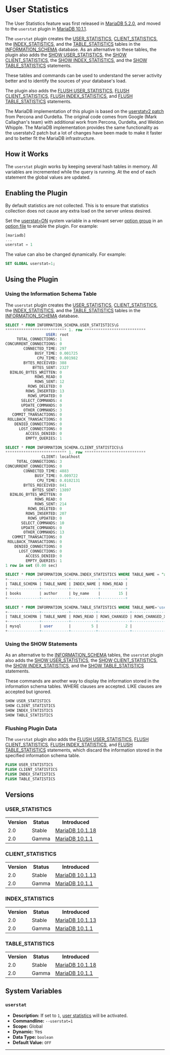 # User Statistics

The User Statistics feature was first released in [MariaDB 5.2.0](/kb/en/mariadb-520-release-notes/), and moved to the `userstat` plugin in [MariaDB 10.1.1](/kb/en/mariadb-1011-release-notes/).

The `userstat` plugin creates the [USER_STATISTICS](/kb/en/information-schema-user_statistics-table/), [CLIENT_STATISTICS](/kb/en/information-schema-client_statistics-table/), the [INDEX_STATISTICS](/kb/en/information-schema-index_statistics-table/), and the [TABLE_STATISTICS](/kb/en/information-schema-table_statistics-table/) tables in the [INFORMATION_SCHEMA](/sql-statements-structure/sql-statements/administrative-sql-statements/system-tables/information-schema) database. As an alternative to these tables, the plugin also adds the [SHOW USER_STATISTICS](/sql-statements-structure/sql-statements/administrative-sql-statements/show/show-user-statistics), the [SHOW CLIENT_STATISTICS](/sql-statements-structure/sql-statements/administrative-sql-statements/show/show-client-statistics), the [SHOW INDEX_STATISTICS](/sql-statements-structure/sql-statements/administrative-sql-statements/show/show-index-statistics), and the [SHOW TABLE_STATISTICS](/sql-statements-structure/sql-statements/administrative-sql-statements/show/show-table-statistics) statements.

These tables and commands can be used to understand the server activity better and to identify the sources of your database's load.

The plugin also adds the [FLUSH USER_STATISTICS](/sql-statements-structure/sql-statements/administrative-sql-statements/flush-commands/flush), [FLUSH CLIENT_STATISTICS](/sql-statements-structure/sql-statements/administrative-sql-statements/flush-commands/flush), [FLUSH INDEX_STATISTICS](/sql-statements-structure/sql-statements/administrative-sql-statements/flush-commands/flush), and [FLUSH TABLE_STATISTICS](/sql-statements-structure/sql-statements/administrative-sql-statements/flush-commands/flush) statements.

The MariaDB implementation of this plugin is based on the [userstatv2 patch](http://www.percona.com/docs/wiki/patches:userstatv2) from Percona and Ourdelta. The original code comes from Google (Mark Callaghan's team) with additional work from Percona, Ourdelta, and Weldon Whipple. The MariaDB implementation provides the same functionality as the userstatv2 patch but a lot of changes have been made to make it faster and to better fit the MariaDB infrastructure.

## How it Works

The `userstat` plugin works by keeping several hash tables in memory.  All variables are incremented while the query is running. At the end of each statement the global values are updated.

## Enabling the Plugin

By default statistics are not collected. This is to ensure that statistics collection does not cause any extra load on the server unless desired.

Set the [userstat=ON](#userstat) system variable in a relevant server [option group](/kb/en/configuring-mariadb-with-option-files/#option-groups) in an [option file](/mariadb-administration/getting-installing-and-upgrading-mariadb/configuring-mariadb-with-option-files) to enable the plugin. For example:

```sql
[mariadb]
...
userstat = 1
```

The value can also be changed dynamically. For example:

```sql
SET GLOBAL userstat=1;
```

## Using the Plugin

### Using the Information Schema Table

The `userstat` plugin creates the [USER_STATISTICS](/kb/en/information-schema-user_statistics-table/), [CLIENT_STATISTICS](/kb/en/information-schema-client_statistics-table/), the [INDEX_STATISTICS](/kb/en/information-schema-index_statistics-table/), and the [TABLE_STATISTICS](/kb/en/information-schema-table_statistics-table/) tables in the [INFORMATION_SCHEMA](/sql-statements-structure/sql-statements/administrative-sql-statements/system-tables/information-schema) database.

```sql
SELECT * FROM INFORMATION_SCHEMA.USER_STATISTICS\G
*************************** 1. row ***************************
                  USER: root
     TOTAL_CONNECTIONS: 1
CONCURRENT_CONNECTIONS: 0
        CONNECTED_TIME: 297
             BUSY_TIME: 0.001725
              CPU_TIME: 0.001982
        BYTES_RECEIVED: 388
            BYTES_SENT: 2327
  BINLOG_BYTES_WRITTEN: 0
             ROWS_READ: 0
             ROWS_SENT: 12
          ROWS_DELETED: 0
         ROWS_INSERTED: 13
          ROWS_UPDATED: 0
       SELECT_COMMANDS: 4
       UPDATE_COMMANDS: 0
        OTHER_COMMANDS: 3
   COMMIT_TRANSACTIONS: 0
 ROLLBACK_TRANSACTIONS: 0
    DENIED_CONNECTIONS: 0
      LOST_CONNECTIONS: 0
         ACCESS_DENIED: 0
         EMPTY_QUERIES: 1
```

```sql
SELECT * FROM INFORMATION_SCHEMA.CLIENT_STATISTICS\G
*************************** 1. row ***************************
                CLIENT: localhost
     TOTAL_CONNECTIONS: 3
CONCURRENT_CONNECTIONS: 0
        CONNECTED_TIME: 4883
             BUSY_TIME: 0.009722
              CPU_TIME: 0.0102131
        BYTES_RECEIVED: 841
            BYTES_SENT: 13897
  BINLOG_BYTES_WRITTEN: 0
             ROWS_READ: 0
             ROWS_SENT: 214
          ROWS_DELETED: 0
         ROWS_INSERTED: 207
          ROWS_UPDATED: 0
       SELECT_COMMANDS: 10
       UPDATE_COMMANDS: 0
        OTHER_COMMANDS: 13
   COMMIT_TRANSACTIONS: 0
 ROLLBACK_TRANSACTIONS: 0
    DENIED_CONNECTIONS: 0
      LOST_CONNECTIONS: 0
         ACCESS_DENIED: 0
         EMPTY_QUERIES: 1
1 row in set (0.00 sec)
```

```sql
SELECT * FROM INFORMATION_SCHEMA.INDEX_STATISTICS WHERE TABLE_NAME = "author";
+--------------+------------+------------+-----------+
| TABLE_SCHEMA | TABLE_NAME | INDEX_NAME | ROWS_READ |
+--------------+------------+------------+-----------+
| books        | author     | by_name    |        15 |
+--------------+------------+------------+-----------+
```

```sql
SELECT * FROM INFORMATION_SCHEMA.TABLE_STATISTICS WHERE TABLE_NAME='user';
+--------------+------------+-----------+--------------+------------------------+
| TABLE_SCHEMA | TABLE_NAME | ROWS_READ | ROWS_CHANGED | ROWS_CHANGED_X_INDEXES |
+--------------+------------+-----------+--------------+------------------------+
| mysql        | user       |         5 |            2 |                      2 |
+--------------+------------+-----------+--------------+------------------------+
```

### Using the SHOW Statements

As an alternative to the [INFORMATION_SCHEMA](/kb/en/information_schema/) tables, the `userstat` plugin also adds the [SHOW USER_STATISTICS](/sql-statements-structure/sql-statements/administrative-sql-statements/show/show-user-statistics), the [SHOW CLIENT_STATISTICS](/sql-statements-structure/sql-statements/administrative-sql-statements/show/show-client-statistics), the [SHOW INDEX_STATISTICS](/sql-statements-structure/sql-statements/administrative-sql-statements/show/show-index-statistics), and the [SHOW TABLE_STATISTICS](/sql-statements-structure/sql-statements/administrative-sql-statements/show/show-table-statistics) statements.

These commands are another way to display the information stored in the information schema tables. WHERE clauses are accepted. LIKE clauses are accepted but ignored.

```sql
SHOW USER_STATISTICS
SHOW CLIENT_STATISTICS
SHOW INDEX_STATISTICS
SHOW TABLE_STATISTICS
```

### Flushing Plugin Data

The `userstat` plugin also adds the [FLUSH USER_STATISTICS](/sql-statements-structure/sql-statements/administrative-sql-statements/flush-commands/flush), [FLUSH CLIENT_STATISTICS](/sql-statements-structure/sql-statements/administrative-sql-statements/flush-commands/flush), [FLUSH INDEX_STATISTICS](/sql-statements-structure/sql-statements/administrative-sql-statements/flush-commands/flush), and [FLUSH TABLE_STATISTICS](/sql-statements-structure/sql-statements/administrative-sql-statements/flush-commands/flush) statements, which discard the information stored in the specified information schema table.

```sql
FLUSH USER_STATISTICS
FLUSH CLIENT_STATISTICS
FLUSH INDEX_STATISTICS
FLUSH TABLE_STATISTICS
```

## Versions

### USER_STATISTICS

<table><tbody><tr><th>Version</th><th>Status</th><th>Introduced</th></tr>
<tr><td>2.0</td><td>Stable</td><td><a href="/kb/en/mariadb-10118-release-notes/">MariaDB 10.1.18</a></td></tr>
<tr><td>2.0</td><td>Gamma</td><td><a href="/kb/en/mariadb-1011-release-notes/">MariaDB 10.1.1</a></td></tr>
</tbody></table>

### CLIENT_STATISTICS

<table><tbody><tr><th>Version</th><th>Status</th><th>Introduced</th></tr>
<tr><td>2.0</td><td>Stable</td><td><a href="/kb/en/mariadb-10113-release-notes/">MariaDB 10.1.13</a></td></tr>
<tr><td>2.0</td><td>Gamma</td><td><a href="/kb/en/mariadb-1011-release-notes/">MariaDB 10.1.1</a></td></tr>
</tbody></table>

### INDEX_STATISTICS

<table><tbody><tr><th>Version</th><th>Status</th><th>Introduced</th></tr>
<tr><td>2.0</td><td>Stable</td><td><a href="/kb/en/mariadb-10113-release-notes/">MariaDB 10.1.13</a></td></tr>
<tr><td>2.0</td><td>Gamma</td><td><a href="/kb/en/mariadb-1011-release-notes/">MariaDB 10.1.1</a></td></tr>
</tbody></table>

### TABLE_STATISTICS

<table><tbody><tr><th>Version</th><th>Status</th><th>Introduced</th></tr>
<tr><td>2.0</td><td>Stable</td><td><a href="/kb/en/mariadb-10118-release-notes/">MariaDB 10.1.18</a></td></tr>
<tr><td>2.0</td><td>Gamma</td><td><a href="/kb/en/mariadb-1011-release-notes/">MariaDB 10.1.1</a></td></tr>
</tbody></table>

## System Variables

### `userstat`

- <strong>Description:</strong> If set to `1`, [user statistics](/replication/optimization-and-tuning/query-optimizations/statistics-for-optimizing-queries/user-statistics) will be activated.
- <strong>Commandline:</strong> <code class="fixed" style="white-space:pre-wrap">--userstat=1</code>
- <strong>Scope:</strong> Global
- <strong>Dynamic:</strong> Yes
- <strong>Data Type:</strong> `boolean`
- <strong>Default Value:</strong> `OFF`

---